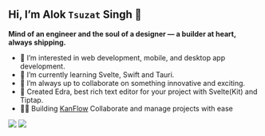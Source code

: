 ## Hi, I’m Alok `Tsuzat` Singh 👋
**Mind of an engineer and the soul of a designer — a builder at heart, always shipping.**

- 👀 I’m interested in web development, mobile, and desktop app development.
- 🌱 I’m currently learning Svelte, Swift and Tauri.
- 💞️ I’m always up to collaborate on something innovative and exciting.
- 🔨 Created Edra, best rich text editor for your project with Svelte(Kit) and Tiptap.
- 👷🏽 Building [KanFlow](https://www.kanflow.pro) Collaborate and manage projects with ease

<p>
    <img src = "https://github-readme-stats.vercel.app/api?username=Tsuzat&show_icons=true&theme=radical" />
    <img src = "https://github-readme-stats.vercel.app/api/top-langs/?username=Tsuzat&layout=compact" />
</p>

<!---
Tsuzat/Tsuzat is a ✨ special ✨ repository because its `README.md` (this file) appears on your GitHub profile.
You can click the Preview link to take a look at your changes.
--->

